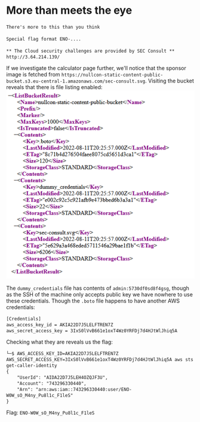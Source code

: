 # More than meets the eye
```
There's more to this than you think

Special flag format ENO-....

** The Cloud security challenges are provided by SEC Consult **
http://3.64.214.139/ 
```

If we investigate the calculator page further, we'll notice that the sponsor image is fetched from `https://nullcon-static-content-public-bucket.s3.eu-central-1.amazonaws.com/sec-consult.svg`. Visiting the bucket reveals that there is file listing enabled:
![](./images/public_bucket.png)

The `dummy_credentials` file has contents of `admin:5730df0sd8f4gsg`, though as the SSH of the machine only accepts public key we have nowhere to use these credentials. Though the `.boto` file happens to have another AWS credentials:
```
[Credentials]
aws_access_key_id = AKIA22D7J5LELFTREN7Z
aws_secret_access_key = 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
```

Checking what they are reveals us the flag:
```
└─$ AWS_ACCESS_KEY_ID=AKIA22D7J5LELFTREN7Z AWS_SECRET_ACCESS_KEY=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 aws sts get-caller-identity
{
    "UserId": "AIDA22D7J5LEH4OZQJF3U",
    "Account": "743296330440",
    "Arn": "arn:aws:iam::743296330440:user/ENO-W0W_sO_M4ny_Pu8l1c_F1leS"
}
```

Flag: `ENO-W0W_sO_M4ny_Pu8l1c_F1leS`